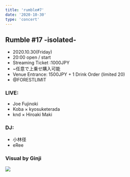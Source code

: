 ```yaml
---
title: 'rumble#7'
date: '2020-10-30'
type: 'concert'
---
```


## Rumble #17 -isolated-

* 2020.10.30(Friday)
* 20:00 open / start
* Streaming Ticket :1000JPY 
* ~任意で上乗せ購入可能
* Venue Entrance: 1500JPY + 1 Drink Order (limited 20) 
* @FORESTLIMIT

### LIVE:
* Joe Fujinoki
* Koba × kyosuketerada
* knd × Hiroaki Maki

### DJ:
* 小林径
* eRee

### Visual by Ginji

![](https://twitter.com/_un_known_s_/status/1315425258275364864/photo/1)